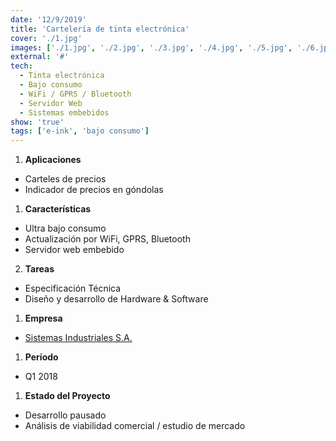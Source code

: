 ```yaml
---
date: '12/9/2019'
title: 'Cartelería de tinta electrónica'
cover: './1.jpg'
images: ['./1.jpg', './2.jpg', './3.jpg', './4.jpg', './5.jpg', './6.jpg']
external: '#'
tech:
  - Tinta electrónica
  - Bajo consumo
  - WiFi / GPRS / Bluetooth
  - Servidor Web
  - Sistemas embebidos
show: 'true'
tags: ['e-ink', 'bajo consumo']
---
```


1. **Aplicaciones**
  + Carteles de precios
  + Indicador de precios en góndolas
1. **Características** 
  + Ultra bajo consumo
  + Actualización por WiFi, GPRS, Bluetooth
  + Servidor web embebido
2. **Tareas**
  + Especificación Técnica
  + Diseño y desarrollo de Hardware & Software
1. **Empresa**
  + [Sistemas Industriales S.A.](http://www.sistemasindustriales.com)
1. **Período**
  + Q1 2018
1. **Estado del Proyecto**
  + Desarrollo pausado
  + Análisis de viabilidad comercial / estudio de mercado